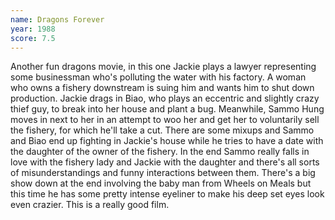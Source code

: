 ```yaml
---
name: Dragons Forever
year: 1988
score: 7.5
---
```

Another fun dragons movie, in this one Jackie plays a lawyer representing some businessman who's polluting the water with his factory. A woman who owns a fishery downstream is suing him and wants him to shut down production. Jackie drags in Biao, who plays an eccentric and slightly crazy thief guy, to break into her house and plant a bug. Meanwhile, Sammo Hung moves in next to her in an attempt to woo her and get her to voluntarily sell the fishery, for which he'll take a cut. There are some mixups and Sammo and Biao end up fighting in Jackie's house while he tries to have a date with the daughter of the owner of the fishery. In the end Sammo really falls in love with the fishery lady and Jackie with the daughter and there's all sorts of misunderstandings and funny interactions between them. There's a big show down at the end involving the baby man from Wheels on Meals but this time he has some pretty intense eyeliner to make his deep set eyes look even crazier. This is a really good film.
